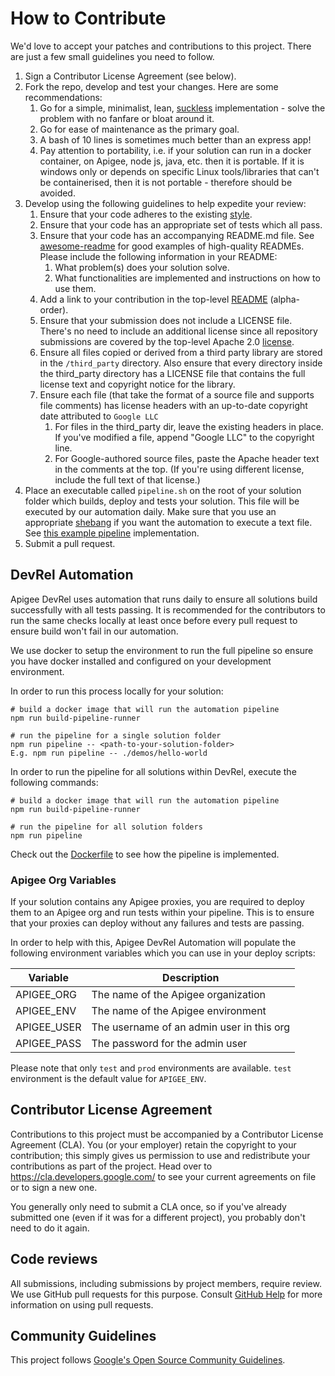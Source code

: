 # How to Contribute

We'd love to accept your patches and contributions to this project. There are
just a few small guidelines you need to follow.

1.  Sign a Contributor License Agreement (see below).
2.  Fork the repo, develop and test your changes. Here are some recommendations:
    1.  Go for a simple, minimalist, lean,
        [suckless](https://en.wikipedia.org/wiki/Suckless.org) implementation -
        solve the problem with no fanfare or bloat around it.
    2.  Go for ease of maintenance as the primary goal.
    3.  A bash of 10 lines is sometimes much better than an express app!
    4.  Pay attention to portability, i.e. if your solution can run in a docker
        container, on Apigee, node js, java, etc. then it is portable. If it is
        windows only or depends on specific Linux tools/libraries that can't be
        containerised, then it is not portable - therefore should be avoided.
3.  Develop using the following guidelines to help expedite your review:
    1.  Ensure that your code adheres to the existing
        [style](https://google.github.io/styleguide).
    2.  Ensure that your code has an appropriate set of tests which all pass.
    3.  Ensure that your code has an accompanying README.md file. See
        [awesome-readme](https://github.com/matiassingers/awesome-readme) for
        good examples of high-quality READMEs. Please include the following
        information in your README:
        1.  What problem(s) does your solution solve.
        2.  What functionalities are implemented and instructions on how to use
            them.
    4.  Add a link to your contribution in the top-level
        [README](https://github.com/Apigee/DevRel/blob/main/README.md)
        (alpha-order).
    5.  Ensure that your submission does not include a LICENSE file. There's no
        need to include an additional license since all repository submissions
        are covered by the top-level Apache 2.0
        [license](https://github.com/Apigee/DevRel/blob/main/LICENSE).
    6.  Ensure all files copied or derived from a third party library are stored
        in the `/third_party` directory. Also ensure that every directory inside
        the third_party directory has a LICENSE file that contains the full
        license text and copyright notice for the library.
    7.  Ensure each file (that take the format of a source file and supports
        file comments) has license headers with an up-to-date copyright date
        attributed to `Google LLC`
        1.  For files in the third_party dir, leave the existing headers in
            place. If you've modified a file, append "Google LLC" to the
            copyright line.
        2.  For Google-authored source files, paste the Apache header text in
            the comments at the top. (If you're using different license, include
            the full text of that license.)
4.  Place an executable called `pipeline.sh` on the root of your solution folder
    which builds, deploy and tests your solution. This file will be executed by
    our automation daily. Make sure that you use an appropriate
    [shebang](<https://en.wikipedia.org/wiki/Shebang_(Unix)>) if you want the
    automation to execute a text file. See [this example
    pipeline](https://github.com/apigee/DevRel/blob/main/demos/hello-world/pipeline.sh)
    implementation.
5.  Submit a pull request.

## DevRel Automation

Apigee DevRel uses automation that runs daily to ensure all solutions build
successfully with all tests passing. It is recommended for the contributors to
run the same checks locally at least once before every pull request to ensure
build won't fail in our automation.

We use docker to setup the environment to run the full pipeline so ensure you
have docker installed and configured on your development environment.

In order to run this process locally for your solution:

    # build a docker image that will run the automation pipeline
    npm run build-pipeline-runner

    # run the pipeline for a single solution folder
    npm run pipeline -- <path-to-your-solution-folder>
    E.g. npm run pipeline -- ./demos/hello-world

In order to run the pipeline for all solutions within DevRel, execute the
following commands:

    # build a docker image that will run the automation pipeline
    npm run build-pipeline-runner

    # run the pipeline for all solution folders
    npm run pipeline

Check out the [Dockerfile](https://github.com/apigee/devrel/blob/main/tools/pipeline-runner/Dockerfile)
to see how the pipeline is implemented.

### Apigee Org Variables

If your solution contains any Apigee proxies, you are required to deploy them
to an Apigee org and run tests within your pipeline. This is to ensure that
your proxies can deploy without any failures and tests are passing.

In order to help with this, Apigee DevRel Automation will populate the following
environment variables which you can use in your deploy scripts:

| Variable    | Description                               |
| ----------- | ----------------------------------------- |
| APIGEE_ORG  | The name of the Apigee organization       |
| APIGEE_ENV  | The name of the Apigee environment        |
| APIGEE_USER | The username of an admin user in this org |
| APIGEE_PASS | The password for the admin user           |

Please note that only `test` and `prod` environments are available. `test`
environment is the default value for `APIGEE_ENV`.

## Contributor License Agreement

Contributions to this project must be accompanied by a Contributor License
Agreement (CLA). You (or your employer) retain the copyright to your
contribution; this simply gives us permission to use and redistribute your
contributions as part of the project. Head over to
<https://cla.developers.google.com/> to see your current agreements on file or
to sign a new one.

You generally only need to submit a CLA once, so if you've already submitted
one (even if it was for a different project), you probably don't need to do it
again.

## Code reviews

All submissions, including submissions by project members, require review. We
use GitHub pull requests for this purpose. Consult [GitHub
Help](https://help.github.com/articles/about-pull-requests/) for more
information on using pull requests.

## Community Guidelines

This project follows
[Google's Open Source Community Guidelines](https://opensource.google/conduct/).
